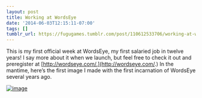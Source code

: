 ```yaml
---
layout: post
title: Working at WordsEye
date: '2014-06-03T12:15:11-07:00'
tags: []
tumblr_url: https://fugugames.tumblr.com/post/110612533706/working-at-wordseye
---
```

This is my first official week at WordsEye, my first salaried job in twelve years! I say more about it when we launch, but feel free to check it out and preregister at [http://wordseye.com/.](http://wordseye.com/.) In the mantime, here’s the first image I made with the first incarnation of WordsEye several years ago.

[![image](http://itshardtofondlepenguins.com/wp-content/uploads/2014/06/image1.jpg)](http://itshardtofondlepenguins.com/wp-content/uploads/2014/06/image1.jpg)

